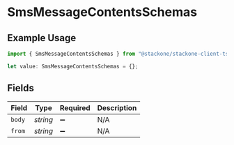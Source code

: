 # SmsMessageContentsSchemas

## Example Usage

```typescript
import { SmsMessageContentsSchemas } from "@stackone/stackone-client-ts/sdk/models/shared";

let value: SmsMessageContentsSchemas = {};
```

## Fields

| Field              | Type               | Required           | Description        |
| ------------------ | ------------------ | ------------------ | ------------------ |
| `body`             | *string*           | :heavy_minus_sign: | N/A                |
| `from`             | *string*           | :heavy_minus_sign: | N/A                |